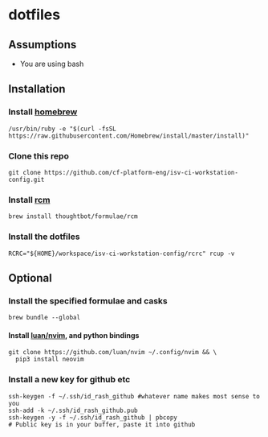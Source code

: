 # dotfiles

## Assumptions

- You are using bash

## Installation

### Install [homebrew](https://brew.sh)

```
/usr/bin/ruby -e "$(curl -fsSL https://raw.githubusercontent.com/Homebrew/install/master/install)"
```

### Clone this repo

```
git clone https://github.com/cf-platform-eng/isv-ci-workstation-config.git
```

### Install [rcm](https://github.com/thoughtbot/rcm)

```
brew install thoughtbot/formulae/rcm
```

### Install the dotfiles

```
RCRC="${HOME}/workspace/isv-ci-workstation-config/rcrc" rcup -v
```

## Optional

### Install the specified formulae and casks

```
brew bundle --global
```

#### Install [luan/nvim](https://github.com/luan/nvim), and python bindings

```
git clone https://github.com/luan/nvim ~/.config/nvim && \
  pip3 install neovim
```


### Install a new key for github etc

```shell
ssh-keygen -f ~/.ssh/id_rash_github #whatever name makes most sense to you
ssh-add -k ~/.ssh/id_rash_github.pub
ssh-keygen -y -f ~/.ssh/id_rash_github | pbcopy
# Public key is in your buffer, paste it into github
```

